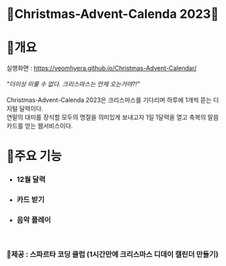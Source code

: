 # 🎄Christmas-Advent-Calenda 2023🎄

# 🎄개요
실행화면 : https://yeomhyera.github.io/Christmas-Advent-Calendar/
</br>
</br>
*"더이상 미룰 수 없다. 크리스마스는 언제 오는거야?!"*
</br>
</br>
Christmas-Advent-Calenda 2023은 크리스마스를 기다리며 하루에 1개씩 뜯는 디지털 달력이다.
</br>
연말의 대미를 장식할 모두의 명절을 의미있게 보내고자 1일 1달력을 열고 축복의 말씀 카드를 얻는 웹서비스이다.
</br>

# 🎄주요 기능
- ### 12월 달력
- ### 카드 받기
- ### 음악 플레이

</br>

### 🎄제공 : 스파르타 코딩 클럽 (1시간만에 크리스마스 디데이 캘린더 만들기)

